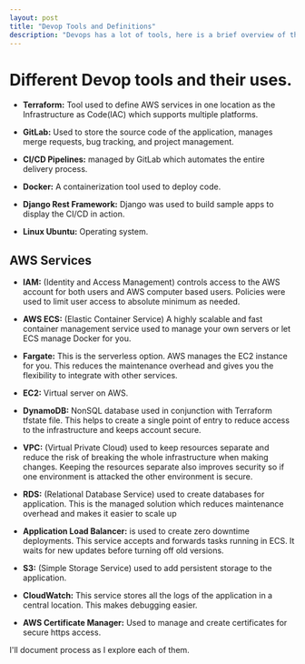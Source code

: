 ```yaml
---
layout: post
title: "Devop Tools and Definitions"
description: "Devops has a lot of tools, here is a brief overview of them."
---
```


# Different Devop tools and their uses.

- **Terraform:** Tool used to define AWS services in one location as the Infrastructure as Code(IAC) which supports multiple platforms. 

- **GitLab:** Used to store the source code of the application, manages merge requests, bug tracking, and project management.

- **CI/CD Pipelines:** managed by GitLab which automates the entire delivery process.

- **Docker:** A containerization tool used to deploy code. 

- **Django Rest Framework:** Django was used to build sample apps to display the CI/CD in action.

- **Linux Ubuntu:** Operating system.

## AWS Services
- **IAM:** (Identity and Access Management) controls access to the AWS account for both users and AWS computer based users. Policies were used to limit user access to absolute minimum as needed.

- **AWS ECS:** (Elastic Container Service)
A highly scalable and fast container management service used to manage your own servers or let ECS manage Docker for you. 

- **Fargate:** This is the serverless option. AWS manages the EC2 instance for you. This reduces the maintenance overhead and gives you the flexibility to integrate with other services.

- **EC2:** Virtual server on AWS.

- **DynamoDB:** NonSQL database used in conjunction with Terraform tfstate file. This helps to create a single point of entry to reduce access to the infrastructure and keeps account secure.

- **VPC:** (Virtual Private Cloud) used to keep resources separate and reduce the risk of breaking the whole infrastructure when making changes. Keeping the resources separate also improves security so if one environment is attacked the other environment is secure.

- **RDS:** (Relational Database Service) used to create databases for application. This is the managed solution which reduces maintenance overhead and makes it easier to scale up

- **Application Load Balancer:** is used to create zero downtime deployments. This service accepts and forwards tasks running in ECS. It waits for new updates before turning off old versions.

- **S3:** (Simple Storage Service) used to add persistent storage to the application. 

- **CloudWatch:** This service stores all the logs of the application in a central location. This makes debugging easier.

- **AWS Certificate Manager:**
Used to manage and create certificates for secure https access. 

I'll document process as I explore each of them.


